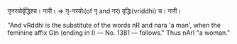 नृनरयोर्वृद्धिश्च। नारी। => नृ-नरयोः(of नृ and नर) वृद्धिः(vriddhi) च। नारी।

"And vRddhi is the substitute of the words nR and nara 'a man', when the feminine affix GIn (ending in I) — No. 1381 — follows." Thus nArI "a woman."